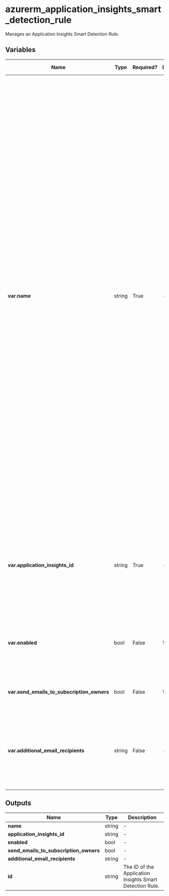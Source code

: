 # azurerm_application_insights_smart_detection_rule

Manages an Application Insights Smart Detection Rule.

## Variables

| Name | Type | Required? | Default  | possible values | Description |
| ---- | ---- | --------- | -------- | ----------- | ----------- |
| **var.name** | string | True | -  |  `Slow page load time`, `Slow server response time`, `Long dependency duration`, `Degradation in server response time`, `Degradation in dependency duration`, `Degradation in trace severity ratio`, `Abnormal rise in exception volume`, `Potential memory leak detected`, `Potential security issue detected`, `Abnormal rise in daily data volume`  | Specifies the name of the Application Insights Smart Detection Rule. Valid values include `Slow page load time`, `Slow server response time`, `Long dependency duration`, `Degradation in server response time`, `Degradation in dependency duration`, `Degradation in trace severity ratio`, `Abnormal rise in exception volume`, `Potential memory leak detected`, `Potential security issue detected` and `Abnormal rise in daily data volume`, `Long dependency duration`, `Degradation in server response time`, `Degradation in dependency duration`, `Degradation in trace severity ratio`, `Abnormal rise in exception volume`, `Potential memory leak detected`, `Potential security issue detected`, `Abnormal rise in daily data volume`. Changing this forces a new resource to be created. | 
| **var.application_insights_id** | string | True | -  |  -  | The ID of the Application Insights component on which the Smart Detection Rule operates. Changing this forces a new resource to be created. | 
| **var.enabled** | bool | False | `True`  |  -  | Is the Application Insights Smart Detection Rule enabled? Defaults to `true`. | 
| **var.send_emails_to_subscription_owners** | bool | False | `True`  |  -  | Do emails get sent to subscription owners? Defaults to `true`. | 
| **var.additional_email_recipients** | string | False | -  |  -  | Specifies a list of additional recipients that will be sent emails on this Application Insights Smart Detection Rule. | 



## Outputs

| Name | Type | Description |
| ---- | ---- | --------- | 
| **name** | string  | - | 
| **application_insights_id** | string  | - | 
| **enabled** | bool  | - | 
| **send_emails_to_subscription_owners** | bool  | - | 
| **additional_email_recipients** | string  | - | 
| **id** | string  | The ID of the Application Insights Smart Detection Rule. | 